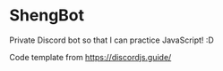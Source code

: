 # ShengBot
Private Discord bot so that I can practice JavaScript! :D  

Code template from https://discordjs.guide/
